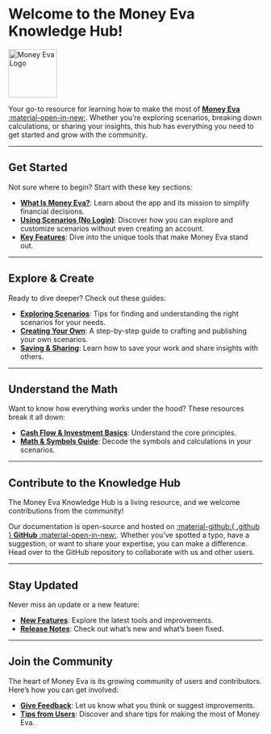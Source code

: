 # Welcome to the Money Eva Knowledge Hub!

<img src="https://moneyeva.com/android-chrome-512x512.png" alt="Money Eva Logo" width="96" height="96">

Your go-to resource for learning how to make the most of <a href="https://moneyeva.com" target="_blank">**Money Eva** :material-open-in-new:</a>. Whether you’re exploring scenarios, breaking down calculations, or sharing your insights, this hub has everything you need to get started and grow with the community.

---

## **Get Started**
Not sure where to begin? Start with these key sections:

- **[What Is Money Eva?](intro/what-is-money-eva.md)**: Learn about the app and its mission to simplify financial decisions.
- **[Using Scenarios (No Login)](intro/using-scenarios-no-login.md)**: Discover how you can explore and customize scenarios without even creating an account.
- **[Key Features](intro/key-features.md)**: Dive into the unique tools that make Money Eva stand out.

---

## **Explore & Create**
Ready to dive deeper? Check out these guides:

- **[Exploring Scenarios](guides/exploring-scenarios.md)**: Tips for finding and understanding the right scenarios for your needs.
- **[Creating Your Own](guides/creating-your-own.md)**: A step-by-step guide to crafting and publishing your own scenarios.
- **[Saving & Sharing](guides/saving-and-sharing.md)**: Learn how to save your work and share insights with others.

---

## **Understand the Math**
Want to know how everything works under the hood? These resources break it all down:

- **[Cash Flow & Investment Basics](calculation-breakdown/cash-flow-and-investment-basics.md)**: Understand the core principles.
- **[Math & Symbols Guide](calculation-breakdown/math-and-symbols-guide.md)**: Decode the symbols and calculations in your scenarios.

---

## **Contribute to the Knowledge Hub**
The Money Eva Knowledge Hub is a living resource, and we welcome contributions from the community!

Our documentation is open-source and hosted on <a href="https://github.com/moneyeva/moneyeva-docs" target="_blank">:material-github:{ .github } **GitHub** :material-open-in-new:</a>. Whether you’ve spotted a typo, have a suggestion, or want to share your expertise, you can make a difference. Head over to the GitHub repository to collaborate with us and other users.

---

## **Stay Updated**
Never miss an update or a new feature:

- **[New Features](updates/new-features.md)**: Explore the latest tools and improvements.
- **[Release Notes](updates/release-notes.md)**: Check out what’s new and what’s been fixed.

---

## **Join the Community**
The heart of Money Eva is its growing community of users and contributors. Here’s how you can get involved:

- **[Give Feedback](community/give-feedback.md)**: Let us know what you think or suggest improvements.
- **[Tips from Users](community/tips-from-users.md)**: Discover and share tips for making the most of Money Eva.
